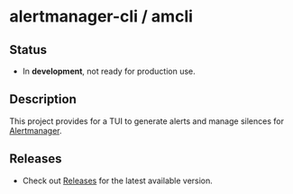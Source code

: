 # alertmanager-cli / amcli

## Status

- In **development**, not ready for production use.

## Description

This project provides for a TUI  to generate alerts and manage silences for [Alertmanager](https://prometheus.io/docs/alerting/latest/alertmanager/).

## Releases

- Check out [Releases](https://github.com/geekxflood/alertmanager-cli/releases) for the latest available version.
